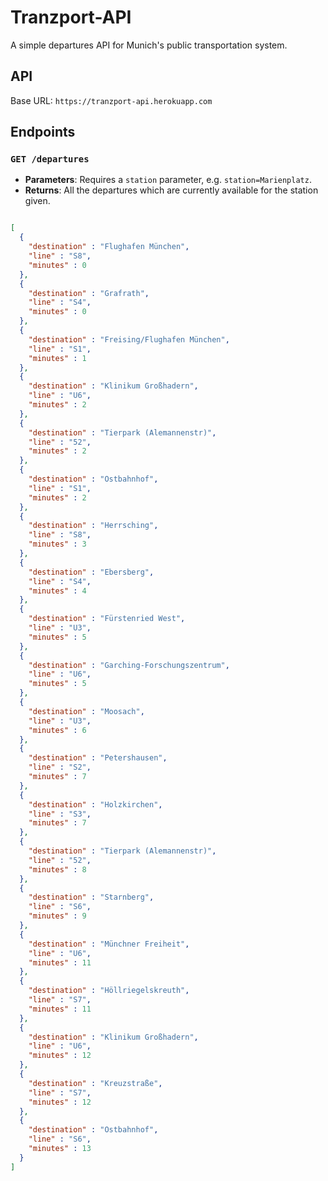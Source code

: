 # Tranzport-API

A simple departures API for Munich's public transportation system.

## API

Base URL: `https://tranzport-api.herokuapp.com`

## Endpoints

### `GET /departures`

- **Parameters**: Requires a `station` parameter, e.g. `station=Marienplatz`.
- **Returns**: All the departures which are currently available for the station given.

```json

[
  { 
    "destination" : "Flughafen München",
    "line" : "S8",
    "minutes" : 0
  },
  { 
    "destination" : "Grafrath",
    "line" : "S4",
    "minutes" : 0
  },
  { 
    "destination" : "Freising/Flughafen München",
    "line" : "S1",
    "minutes" : 1
  },
  { 
    "destination" : "Klinikum Großhadern",
    "line" : "U6",
    "minutes" : 2
  },
  { 
    "destination" : "Tierpark (Alemannenstr)",
    "line" : "52",
    "minutes" : 2
  },
  { 
    "destination" : "Ostbahnhof",
    "line" : "S1",
    "minutes" : 2
  },
  { 
    "destination" : "Herrsching",
    "line" : "S8",
    "minutes" : 3
  },
  { 
    "destination" : "Ebersberg",
    "line" : "S4",
    "minutes" : 4
  },
  { 
    "destination" : "Fürstenried West",
    "line" : "U3",
    "minutes" : 5
  },
  { 
    "destination" : "Garching-Forschungszentrum",
    "line" : "U6",
    "minutes" : 5
  },
  { 
    "destination" : "Moosach",
    "line" : "U3",
    "minutes" : 6
  },
  { 
    "destination" : "Petershausen",
    "line" : "S2",
    "minutes" : 7
  },
  { 
    "destination" : "Holzkirchen",
    "line" : "S3",
    "minutes" : 7
  },
  { 
    "destination" : "Tierpark (Alemannenstr)",
    "line" : "52",
    "minutes" : 8
  },
  { 
    "destination" : "Starnberg",
    "line" : "S6",
    "minutes" : 9
  },
  { 
    "destination" : "Münchner Freiheit",
    "line" : "U6",
    "minutes" : 11
  },
  { 
    "destination" : "Höllriegelskreuth",
    "line" : "S7",
    "minutes" : 11
  },
  { 
    "destination" : "Klinikum Großhadern",
    "line" : "U6",
    "minutes" : 12
  },
  { 
    "destination" : "Kreuzstraße",
    "line" : "S7",
    "minutes" : 12
  },
  { 
    "destination" : "Ostbahnhof",
    "line" : "S6",
    "minutes" : 13
  }
]

```
